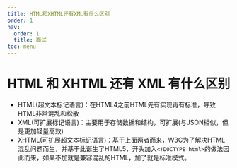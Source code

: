 ```yaml
---
title: HTML和XHTML还有XML有什么区别
order: 1
nav:
  order: 1
  title: 面试
toc: menu
---
```


# **HTML 和 XHTML 还有 XML 有什么区别**

- HTML(超文本标记语言)：在HTML4之前HTML先有实现再有标准，导致HTML非常混乱和松散
- XML(可扩展标记语言)：主要用于存储数据和结构，可扩展(与JSON相似，但是更加轻量高效)
- XHTML(可扩展超文本标记语言)：基于上面两者而来，W3C为了解决HTML混乱问题而生，并基于此诞生了HTML5，开头加入`<!DOCTYPE html>`的做法因此而来，如果不加就是兼容混乱的HTML，加了就是标准模式。